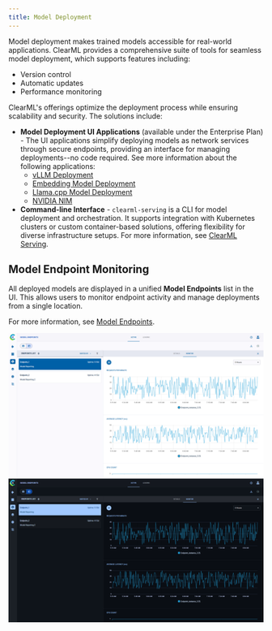 ```yaml
---
title: Model Deployment
---
```


Model deployment makes trained models accessible for real-world applications. ClearML provides a comprehensive suite of 
tools for seamless model deployment, which supports
features including:
* Version control
* Automatic updates 
* Performance monitoring

ClearML's offerings optimize the deployment process 
while ensuring scalability and security. The solutions include: 
* **Model Deployment UI Applications** (available under the Enterprise Plan) - The UI applications simplify deploying models 
  as network services through secure endpoints, providing an interface for managing deployments--no code required. 
  See more information about the following applications: 
  * [vLLM Deployment](webapp/applications/apps_model_deployment.md) 
  * [Embedding Model Deployment](webapp/applications/apps_embed_model_deployment.md) 
  * [Llama.cpp Model Deployment](webapp/applications/apps_llama_deployment.md)
  * [NVIDIA NIM](webapp/applications/apps_nvidia_nim.md)
* **Command-line Interface** - `clearml-serving` is a CLI for model deployment and orchestration. 
  It supports integration with Kubernetes clusters or custom container-based 
  solutions, offering flexibility for diverse infrastructure setups. 
  For more information, see [ClearML Serving](clearml_serving/clearml_serving.md).

## Model Endpoint Monitoring 
All deployed models are displayed in a unified **Model Endpoints** list in the UI. This 
allows users to monitor endpoint activity and manage deployments from a single location.

For more information, see [Model Endpoints](webapp/webapp_model_endpoints.md).

![Model Endpoints](img/webapp_model_endpoints_monitor.png#light-mode-only)
![Model Endpoints](img/webapp_model_endpoints_monitor_dark.png#dark-mode-only)


